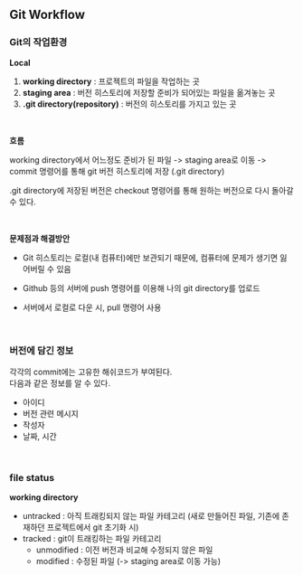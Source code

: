 ## Git Workflow

### Git의 작업환경

<strong>Local</strong>
1. <strong>working directory</strong> : 프로젝트의 파일을 작업하는 곳
2. <strong>staging area</strong> : 버전 히스토리에 저장할 준비가 되어있는 파일을 옮겨놓는 곳
3. <strong>.git directory(repository)</strong> : 버전의 히스토리를 가지고 있는 곳

<br>

<strong>흐름</strong> <br>

working directory에서 어느정도 준비가 된 파일 -> staging area로 이동 -> 
commit 명령어를 통해 git 버전 히스토리에 저장 (.git directory)

.git directory에 저장된 버전은 checkout 명령어를 통해 원하는 버전으로 다시 돌아갈 수 있다.

<br>

<strong>문제점과 해결방안</strong>
* Git 히스토리는 로컬(내 컴퓨터)에만 보관되기 때문에, 컴퓨터에 문제가 생기면 잃어버릴 수 있음


* Github 등의 서버에 push 명령어를 이용해 나의 git directory를 업로드
* 서버에서 로컬로 다운 시, pull 명령어 사용

<br>

### 버전에 담긴 정보
각각의 commit에는 고유한 해쉬코드가 부여된다. <br>
다음과 같은 정보를 알 수 있다.
* 아이디
* 버전 관련 메시지
* 작성자
* 날짜, 시간

<br>

### file status
<strong>working directory</strong>
* untracked : 아직 트래킹되지 않는 파일 카테고리 (새로 만들어진 파일, 기존에 존재하던 프로젝트에서 git 초기화 시)
* tracked : git이 트래킹하는 파일 카테고리
  * unmodified : 이전 버전과 비교해 수정되지 않은 파일
  * modified : 수정된 파일 (-> staging area로 이동 가능)




